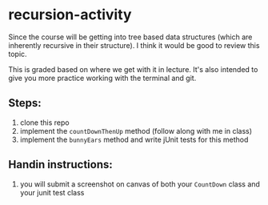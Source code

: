# recursion-activity

Since the course will be getting into tree based data structures (which 
are inherently recursive in their structure). I think it would be good 
to review this topic. 

This is graded based on where we get with it in lecture. It's also intended 
to give you more practice working with the terminal and git.

## Steps:

1. clone this repo
2. implement the `countDownThenUp` method (follow along with me in class)
2. implement the `bunnyEars` method and write jUnit tests for this method

## Handin instructions:

1. you will submit a screenshot on canvas of both your `CountDown` class and your junit test class



